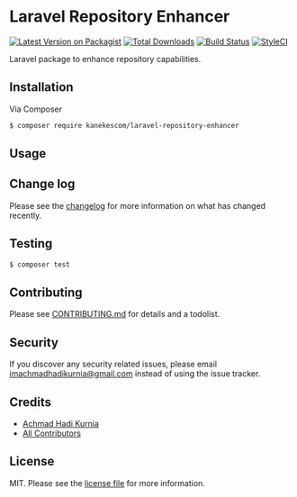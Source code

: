 # Laravel Repository Enhancer

[![Latest Version on Packagist][ico-version]][link-packagist]
[![Total Downloads][ico-downloads]][link-downloads]
[![Build Status][ico-travis]][link-travis]
[![StyleCI][ico-styleci]][link-styleci]

Laravel package to enhance repository capabilities.

## Installation

Via Composer

``` bash
$ composer require kanekescom/laravel-repository-enhancer
```

## Usage

## Change log

Please see the [changelog](CHANGELOG.md) for more information on what has changed recently.

## Testing

``` bash
$ composer test
```

## Contributing

Please see [CONTRIBUTING.md](CONTRIBUTING.md) for details and a todolist.

## Security

If you discover any security related issues, please email imachmadhadikurnia@gmail.com instead of using the issue tracker.

## Credits

- [Achmad Hadi Kurnia][link-author]
- [All Contributors][link-contributors]

## License

MIT. Please see the [license file](LICENSE) for more information.

[ico-version]: https://img.shields.io/packagist/v/kanekescom/laravel-repository-enhancer.svg?style=flat-square
[ico-downloads]: https://img.shields.io/packagist/dt/kanekescom/laravel-repository-enhancer.svg?style=flat-square
[ico-travis]: https://img.shields.io/travis/kanekescom/laravel-repository-enhancer/master.svg?style=flat-square
[ico-styleci]: https://styleci.io/repos/12345678/shield

[link-packagist]: https://packagist.org/packages/kanekescom/laravel-repository-enhancer
[link-downloads]: https://packagist.org/packages/kanekescom/laravel-repository-enhancer
[link-travis]: https://travis-ci.org/kanekescom/laravel-repository-enhancer
[link-styleci]: https://styleci.io/repos/12345678
[link-author]: https://github.com/kanekescom
[link-contributors]: ../../contributors
